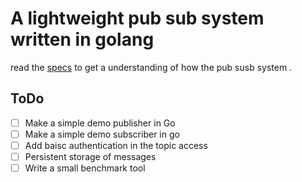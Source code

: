 # A lightweight pub sub system written in golang 
read the [specs](specs.md) to get a understanding of how the pub susb system .

## ToDo
- [ ] Make a simple demo publisher in Go
- [ ] Make a simple demo subscriber in go
- [ ] Add baisc authentication in the topic access
- [ ] Persistent storage of messages 
- [ ] Write a small benchmark tool   
